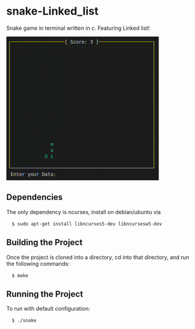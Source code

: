 # snake-Linked_list
Snake game in terminal written in c. Featuring Linked list!

![snake](images/snake.gif)

## Dependencies
The only dependency is ncurses, install on debian/ubuntu via 
```
  $ sudo apt-get install libncurses5-dev libncursesw5-dev
```

## Building the Project
Once the project is cloned into a directory, cd into that directory, and run the following commands:
```
  $ make
```

## Running the Project
To run with default configuration:
```
  $ ./snake
```
